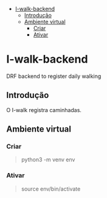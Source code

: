 - [I-walk-backend](#i-walk-backend)
  - [Introdução](#introdução)
  - [Ambiente virtual](#ambiente-virtual)
    - [Criar](#criar)
    - [Ativar](#ativar)
# I-walk-backend

DRF backend to register daily walking

## Introdução

O I-walk registra caminhadas.

## Ambiente virtual

### Criar

> python3 -m venv env

### Ativar

> source env/bin/activate

